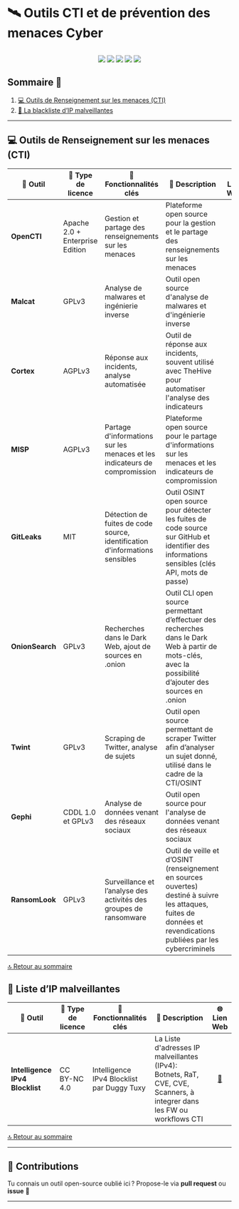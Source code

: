 
<div style="display: flex; align-items: center; justify-content: space-between;">
  <h1>🛰️ Outils CTI et de prévention des menaces Cyber</h1>
</div>

<p align="center">
  <img src="https://img.shields.io/badge/Catégorie-CTI%20%26%20Cyber%20Threat%20Intel-blue?style=for-the-badge&logo=cyberdefense"/>
  <img src="https://img.shields.io/badge/Open%20Source-100%25-brightgreen?style=for-the-badge&logo=opensourceinitiative"/>
  <img src="https://img.shields.io/badge/Made%20with-%E2%9D%A4-red?style=for-the-badge"/>
  <img src="https://img.shields.io/badge/Contributions-Welcome-orange?style=for-the-badge&logo=github"/>
  <img src="https://img.shields.io/github/last-commit/CyberFlooD/SwitchToOpen?label=Last%20Update&color=informational&style=for-the-badge&logo=github"/>
</p>


## Sommaire 📖 <a id="sommaire"></a>
1. [💻 Outils de Renseignement sur les menaces (CTI)](#outils-prevention)
2. [🚨 La blackliste d’IP malveillantes](#blocklist)

---

## 💻 Outils de Renseignement sur les menaces (CTI) <a id="outils-prevention"></a>

| 🌟 **Outil** | 🔑 **Type de licence** | 🚀 **Fonctionnalités clés** | 📝 **Description** | 🌐 **Lien Web** |
|---|---|---|---|---|
| **OpenCTI** | Apache 2.0 + Enterprise Edition | Gestion et partage des renseignements sur les menaces | Plateforme open source pour la gestion et le partage des renseignements sur les menaces | <div align="center"><a href="https://github.com/OpenCTI-Platform/opencti">🔗</a></div> |
| **Malcat** | GPLv3 | Analyse de malwares et ingénierie inverse | Outil open source d'analyse de malwares et d'ingénierie inverse | <div align="center"><a href="https://malcat.fr/">🔗</a></div> |
| **Cortex** | AGPLv3 | Réponse aux incidents, analyse automatisée | Outil de réponse aux incidents, souvent utilisé avec TheHive pour automatiser l'analyse des indicateurs | <div align="center"><a href="https://github.com/TheHive-Project/Cortex/?tab=readme-ov-file">🔗</a></div> |
| **MISP** | AGPLv3 | Partage d'informations sur les menaces et les indicateurs de compromission | Plateforme open source pour le partage d'informations sur les menaces et les indicateurs de compromission | <div align="center"><a href="https://www.misp-project.org/">🔗</a></div> |
| **GitLeaks** | MIT | Détection de fuites de code source, identification d'informations sensibles | Outil OSINT open source pour détecter les fuites de code source sur GitHub et identifier des informations sensibles (clés API, mots de passe) | <div align="center"><a href="https://github.com/gitleaks/gitleaks">🔗</a></div> |
| **OnionSearch** | GPLv3 | Recherches dans le Dark Web, ajout de sources en .onion | Outil CLI open source permettant d’effectuer des recherches dans le Dark Web à partir de mots-clés, avec la possibilité d’ajouter des sources en .onion | <div align="center"><a href="https://github.com/megadose/OnionSearch">🔗</a></div> |
| **Twint** | GPLv3 | Scraping de Twitter, analyse de sujets | Outil open source permettant de scraper Twitter afin d’analyser un sujet donné, utilisé dans le cadre de la CTI/OSINT | <div align="center"><a href="https://github.com/twintproject/twint">🔗</a></div> |
| **Gephi** | CDDL 1.0 et GPLv3 | Analyse de données venant des réseaux sociaux | Outil open source pour l'analyse de données venant des réseaux sociaux | <div align="center"><a href="https://gephi.org/">🔗</a></div> |
| **RansomLook** | GPLv3 | Surveillance et l’analyse des activités des groupes de ransomware | Outil de veille et d’OSINT (renseignement en sources ouvertes) destiné à suivre les attaques, fuites de données et revendications publiées par les cybercriminels | <div align="center"><a href="https://github.com/RansomLook/RansomLook">🔗</a></div> |


[🔝 Retour au sommaire](#sommaire)

## 🚨 Liste d’IP malveillantes <a id="blocklist"></a>

| 🌟 **Outil** | 🔑 **Type de licence** | 🚀 **Fonctionnalités clés** | 📝 **Description** | 🌐 **Lien Web** |
|---|---|---|---|---|
| **Intelligence IPv4 Blocklist** | CC BY-NC 4.0 | Intelligence IPv4 Blocklist par Duggy Tuxy | La Liste d'adresses IP malveillantes (IPv4): Botnets, RaT, CVE, CVE, Scanners, à integrer dans les FW ou workflows CTI| <div align="center"><a href="https://github.com/duggytuxy/Intelligence_IPv4_Blocklist/tree/main">🔗</a></div> |

[🔝 Retour au sommaire](#sommaire)

---

## 🤝 Contributions

Tu connais un outil open-source oublié ici ? Propose-le via **pull request** ou **issue** 💬

---
